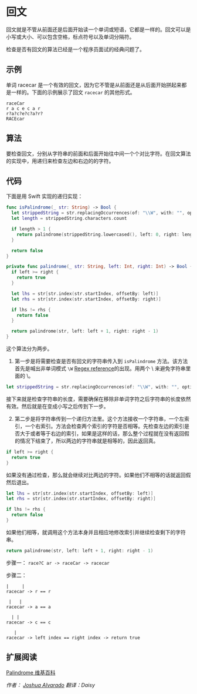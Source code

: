 # 回文

回文就是不管从前面还是后面开始读一个单词或短语，它都是一样的。回文可以是小写或大小、可以包含空格，标点符号以及单词分隔符。

检查是否有回文的算法已经是一个程序员面试的经典问题了。

## 示例 

单词 racecar 是一个有效的回文，因为它不管是从前面还是从后面开始拼起来都是一样的。下面的示例展示了回文 `racecar` 的其他形式。

```
raceCar
r a c e c a r
r?a?c?e?c?a?r?
RACEcar
```

## 算法 

要检查回文，分别从字符串的前面和后面开始往中间一个个对比字符。在回文算法的实现中，用递归来检查左边和右边的的字符。

## 代码 

下面是用 Swift 实现的递归实现：

```swift
func isPalindrome(_ str: String) -> Bool {
  let strippedString = str.replacingOccurrences(of: "\\W", with: "", options: .regularExpression, range: nil)
  let length = strippedString.characters.count

  if length > 1 {
    return palindrome(strippedString.lowercased(), left: 0, right: length - 1)
  }

  return false
}

private func palindrome(_ str: String, left: Int, right: Int) -> Bool {
  if left >= right {
    return true
  }

  let lhs = str[str.index(str.startIndex, offsetBy: left)]
  let rhs = str[str.index(str.startIndex, offsetBy: right)]

  if lhs != rhs {
    return false
  }

  return palindrome(str, left: left + 1, right: right - 1)
}
```

这个算法分为两步。

1. 第一步是将需要检查是否有回文的字符串传入到 `isPalindrome` 方法。该方法首先是喊出非单词模式 `\W`  [Regex reference](http://regexr.com)的出现。用两个 \\ 来避免字符串里面的 \。

```swift
let strippedString = str.replacingOccurrences(of: "\\W", with: "", options: .regularExpression, range: nil)
```

接下来就是检查字符串的长度，需要确保在移除非单词字符之后字符串的长度依然有效。然后就是在变成小写之后传到下一步。

2. 第二步是将字符串传到一个递归方法里。这个方法接收一个字符串，一个左索引，一个右索引。方法会检查两个索引的字符是否相等。先检查左边的索引是否大于或者等于右边的索引，如果是这样的话，那么整个过程就在没有返回假的情况下结束了，所以两边的字符串就是相等的，因此返回真。

```swift
if left >= right {
  return true
}
``` 
如果没有通过检查，那么就会继续对比两边的字符。如果他们不相等的话就返回假然后退出。

```swift
let lhs = str[str.index(str.startIndex, offsetBy: left)]
let rhs = str[str.index(str.startIndex, offsetBy: right)]

if lhs != rhs {
  return false
}
```
如果他们相等，就调用这个方法本身并且相应地修改索引并继续检查剩下的字符串。

```swift
return palindrome(str, left: left + 1, right: right - 1)
```

步骤一：
`race?C ar -> raceCar -> racecar`

步骤二：
```
|     |
racecar -> r == r

 |   |
racecar -> a == a

  | |
racecar -> c == c

   |
racecar -> left index == right index -> return true
```

## 扩展阅读

[Palindrome 维基百科](https://en.wikipedia.org/wiki/Palindrome)


*作者： [Joshua Alvarado](https://github.com/https://github.com/lostatseajoshua) 翻译：Daisy*


